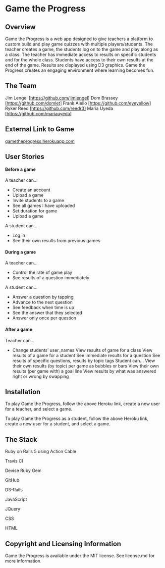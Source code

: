 # Game the Progress


## Overview

Game the Progress is a web app designed to give teachers a platform to custom build and play game quizzes with multiple players/students. The teacher creates a game, the students log on to the game and play along as a class. The teacher has immediate access to results on specific students and for the whole class. Students have access to their own results at the end of the game. Results are displayed using D3 graphics. Game the Progress creates an engaging environment where learning becomes fun.


## The Team

Jim Lengel [https://github.com/jimlengel]
Dom Brassey [https://github.com/domlet]
Frank Aiello [https://github.com/eyeyellow]
Ryker Reed [https://github.com/reedr3]
Maria Uyeda [https://github.com/mariauyeda]


## External Link to Game

[gametheprogress.herokuapp.com](http://gametheprogress.herokuapp.com/)


## User Stories

#### Before a game

A teacher can...
- Create an account
- Upload a game
- Invite students to a game
- See all games I have uploaded
- Set duration for game
- Upload a game

A student can...
- Log in
- See their own results from previous games


#### During a game

A teacher can...
- Control the rate of game play
- See results of a question immediately

A student can...
- Answer a question by tapping
- Advance to the next question
- See feedback when time is up
- See the answer that they selected
- Answer only once per question

#### After a game
Teacher can…
 -  Change students’ user_names
View results of game for a class
View results of a game for a student
See immediate results for a question
See results of specific questions, results by topic tags
Student can...
View their own results (by topic) per game as bubbles or bars
View their own results (per game with) a goal line
View results by what was answered right or wrong by swapping 


## Installation

To play Game the Progress, follow the above Heroku link, create a new user for a teacher, and select a game.

To play Game the Progress as a student, follow the above Heroku link, create a new user for a student, and select a game.


## The Stack

Ruby on Rails 5
using Action Cable

Travis CI

Devise Ruby Gem 

GitHub

D3-Rails

JavaScript

JQuery

CSS

HTML


## Copyright and Licensing Information

Game the Progress is available under the MIT license. See license.md for more information.


